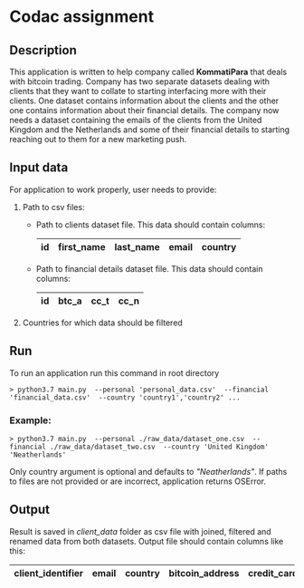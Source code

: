 # Codac assignment

## Description
This application is written to help company called **KommatiPara** that deals with bitcoin trading.
Company has two separate datasets dealing with clients that they want to collate to starting interfacing more with their clients.
One dataset contains information about the clients and the other one contains information about their financial details.
The company now needs a dataset containing the emails of the clients from the United Kingdom and the Netherlands and some of their financial details to starting reaching out to them for a new marketing push.

## Input data
For application to work properly, user needs to provide:

1. Path to csv files:
    - Path to clients dataset file. This data should contain columns:

        |id|first_name|last_name|email|country|
        |---|---------|---------|-----|-------|

    - Path to financial details dataset file. This data should contain columns:

        |id|btc_a|cc_t|cc_n|
        |---|---------|---------|-----|

2. Countries for which data should be filtered

## Run

To run an application run this command in root directory

    > python3.7 main.py  --personal 'personal_data.csv'  --financial 'financial_data.csv'  --country 'country1','country2' ...

### Example:

    > python3.7 main.py  --personal ./raw_data/dataset_one.csv  --financial ./raw_data/dataset_two.csv  --country 'United Kingdom' 'Neatherlands'

Only country argument is optional and defaults to *"Neatherlands"*. If paths to files are not provided or are incorrect, application returns OSError.


## Output

Result is saved in *client_data* folder as csv file with joined, filtered and renamed data from both datasets.
Output file should contain columns like this:

|client_identifier|email|country|bitcoin_address|credit_card_type|
|-----------------|-----|-------|---------------|----------------|

